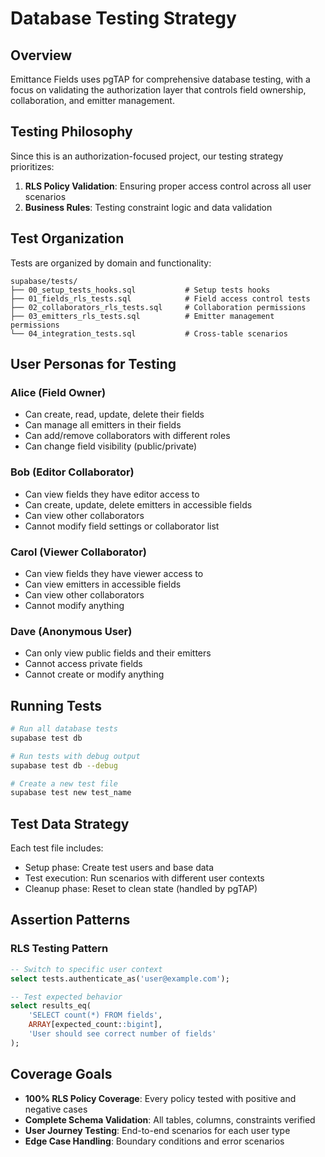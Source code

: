 # Database Testing Strategy

## Overview

Emittance Fields uses pgTAP for comprehensive database testing, with a focus on validating the authorization layer that controls field ownership, collaboration, and emitter management.

## Testing Philosophy

Since this is an authorization-focused project, our testing strategy prioritizes:

1. **RLS Policy Validation**: Ensuring proper access control across all user scenarios
2. **Business Rules**: Testing constraint logic and data validation

## Test Organization

Tests are organized by domain and functionality:

```
supabase/tests/
├── 00_setup_tests_hooks.sql           # Setup tests hooks
├── 01_fields_rls_tests.sql            # Field access control tests
├── 02_collaborators_rls_tests.sql     # Collaboration permissions
├── 03_emitters_rls_tests.sql          # Emitter management permissions
└── 04_integration_tests.sql           # Cross-table scenarios
```

## User Personas for Testing

### Alice (Field Owner)

- Can create, read, update, delete their fields
- Can manage all emitters in their fields
- Can add/remove collaborators with different roles
- Can change field visibility (public/private)

### Bob (Editor Collaborator)

- Can view fields they have editor access to
- Can create, update, delete emitters in accessible fields
- Can view other collaborators
- Cannot modify field settings or collaborator list

### Carol (Viewer Collaborator)

- Can view fields they have viewer access to
- Can view emitters in accessible fields
- Can view other collaborators
- Cannot modify anything

### Dave (Anonymous User)

- Can only view public fields and their emitters
- Cannot access private fields
- Cannot create or modify anything

## Running Tests

```bash
# Run all database tests
supabase test db

# Run tests with debug output
supabase test db --debug

# Create a new test file
supabase test new test_name
```

## Test Data Strategy

Each test file includes:

- Setup phase: Create test users and base data
- Test execution: Run scenarios with different user contexts
- Cleanup phase: Reset to clean state (handled by pgTAP)

## Assertion Patterns

### RLS Testing Pattern

```sql
-- Switch to specific user context
select tests.authenticate_as('user@example.com');

-- Test expected behavior
select results_eq(
    'SELECT count(*) FROM fields',
    ARRAY[expected_count::bigint],
    'User should see correct number of fields'
);
```

## Coverage Goals

- **100% RLS Policy Coverage**: Every policy tested with positive and negative cases
- **Complete Schema Validation**: All tables, columns, constraints verified
- **User Journey Testing**: End-to-end scenarios for each user type
- **Edge Case Handling**: Boundary conditions and error scenarios
